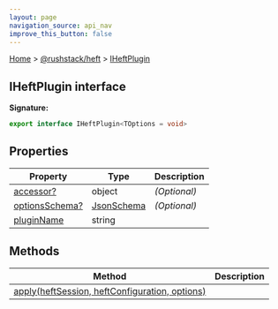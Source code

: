 ```yaml
---
layout: page
navigation_source: api_nav
improve_this_button: false
---
```



[Home](./index.md) &gt; [@rushstack/heft](./heft.md) &gt; [IHeftPlugin](./heft.iheftplugin.md)

## IHeftPlugin interface


<b>Signature:</b>

```typescript
export interface IHeftPlugin<TOptions = void>
```

## Properties

|  Property | Type | Description |
|  --- | --- | --- |
|  [accessor?](./heft.iheftplugin.accessor.md) | object | <i>(Optional)</i> |
|  [optionsSchema?](./heft.iheftplugin.optionsschema.md) | [JsonSchema](./node-core-library.jsonschema.md) | <i>(Optional)</i> |
|  [pluginName](./heft.iheftplugin.pluginname.md) | string |  |

## Methods

|  Method | Description |
|  --- | --- |
|  [apply(heftSession, heftConfiguration, options)](./heft.iheftplugin.apply.md) |  |
